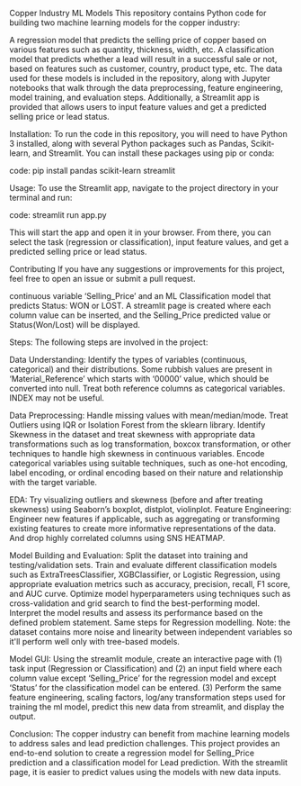 Copper Industry ML Models
This repository contains Python code for building two machine learning models for the copper industry:

A regression model that predicts the selling price of copper based on various features such as quantity, thickness, width, etc.
A classification model that predicts whether a lead will result in a successful sale or not, based on features such as customer, country, product type, etc.
The data used for these models is included in the repository, along with Jupyter notebooks that walk through the data preprocessing, feature engineering, model training, and evaluation steps. Additionally, a Streamlit app is provided that allows users to input feature values and get a predicted selling price or lead status.

Installation:
To run the code in this repository, you will need to have Python 3 installed, along with several Python packages such as Pandas, Scikit-learn, and Streamlit. You can install these packages using pip or conda:

code:
pip install pandas scikit-learn streamlit

Usage:
To use the Streamlit app, navigate to the project directory in your terminal and run:


code:
streamlit run app.py

This will start the app and open it in your browser. From there, you can select the task (regression or classification), input feature values, and get a predicted selling price or lead status.

Contributing
If you have any suggestions or improvements for this project, feel free to open an issue or submit a pull request.

 continuous variable ‘Selling_Price’ and an ML Classification model that predicts Status: WON or LOST. A streamlit page is created where each column value can be inserted, and the Selling_Price predicted value or Status(Won/Lost) will be displayed.

Steps:
The following steps are involved in the project:

Data Understanding:
Identify the types of variables (continuous, categorical) and their distributions. Some rubbish values are present in ‘Material_Reference’ which starts with ‘00000’ value, which should be converted into null. Treat both reference columns as categorical variables. INDEX may not be useful.

Data Preprocessing:
Handle missing values with mean/median/mode. Treat Outliers using IQR or Isolation Forest from the sklearn library. Identify Skewness in the dataset and treat skewness with appropriate data transformations such as log transformation, boxcox transformation, or other techniques to handle high skewness in continuous variables. Encode categorical variables using suitable techniques, such as one-hot encoding, label encoding, or ordinal encoding based on their nature and relationship with the target variable.

EDA:
Try visualizing outliers and skewness (before and after treating skewness) using Seaborn’s boxplot, distplot, violinplot. Feature Engineering: Engineer new features if applicable, such as aggregating or transforming existing features to create more informative representations of the data. And drop highly correlated columns using SNS HEATMAP.

Model Building and Evaluation:
Split the dataset into training and testing/validation sets. Train and evaluate different classification models such as ExtraTreesClassifier, XGBClassifier, or Logistic Regression, using appropriate evaluation metrics such as accuracy, precision, recall, F1 score, and AUC curve. Optimize model hyperparameters using techniques such as cross-validation and grid search to find the best-performing model. Interpret the model results and assess its performance based on the defined problem statement. Same steps for Regression modelling. Note: the dataset contains more noise and linearity between independent variables so it'll perform well only with tree-based models.

Model GUI:
Using the streamlit module, create an interactive page with (1) task input (Regression or Classification) and (2) an input field where each column value except ‘Selling_Price’ for the regression model and except ‘Status’ for the classification model can be entered. (3) Perform the same feature engineering, scaling factors, log/any transformation steps used for training the ml model, predict this new data from streamlit, and display the output.

Conclusion:
The copper industry can benefit from machine learning models to address sales and lead prediction challenges. This project provides an end-to-end solution to create a regression model for Selling_Price prediction and a classification model for Lead prediction. With the streamlit page, it is easier to predict values using the models with new data inputs.





